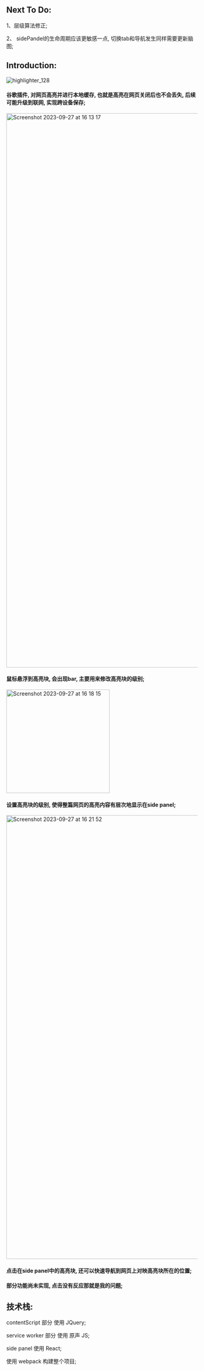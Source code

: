 ## Next To Do:

1、层级算法修正;

2、 sidePandel的生命周期应该更敏感一点, 切换tab和导航发生同样需要更新脑图;

## Introduction:

![highlighter_128](https://github.com/induang/hight/assets/50736248/bb48cee8-3234-4374-8ad5-447154ed32be)



#### 谷歌插件, 对网页高亮并进行本地缓存, 也就是高亮在网页关闭后也不会丢失, 后续可能升级到联网, 实现跨设备保存;

<img width="1456" alt="Screenshot 2023-09-27 at 16 13 17" src="https://github.com/induang/hight/assets/50736248/9cbcd9ec-77bd-491b-9e80-31a2019aad6e">



#### 鼠标悬浮到高亮块, 会出现bar, 主要用来修改高亮块的级别;

<img width="272" alt="Screenshot 2023-09-27 at 16 18 15" src="https://github.com/induang/hight/assets/50736248/e8347245-2545-434e-b277-69b4cd4ec37a">



#### 设置高亮块的级别, 使得整篇网页的高亮内容有层次地显示在side panel;

<img width="1166" alt="Screenshot 2023-09-27 at 16 21 52" src="https://github.com/induang/hight/assets/50736248/503b848f-c839-482b-a0aa-fe02456cd181">



#### 点击在side panel中的高亮块, 还可以快速导航到网页上对映高亮块所在的位置;



#### 部分功能尚未实现, 点击没有反应那就是我的问题;

## 技术栈:
contentScript 部分 使用 JQuery;

service worker 部分 使用 原声 JS;

side panel 使用 React;

使用 webpack 构建整个项目;



